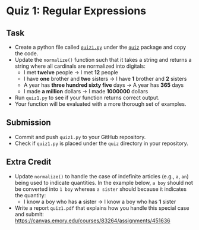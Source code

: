 # Quiz 1: Regular Expressions

## Task

* Create a python file called [`quiz1.py`](../../src/quiz/quiz1.py) under the [`quiz`](../../src/quiz/) package and copy the code.
* Update the `normalize()` function such that it takes a string and returns a string where all cardinals are normalized into digitals:
  * I met **twelve** people &rarr; I met **12** people
  * I have **one** brother and **two** sisters &rarr; I have **1** brother and **2** sisters
  * A year has **three hundred sixty five** days &rarr; A year has **365** days
  * I made **a million** dollars &rarr; I made **1000000** dollars
* Run `quiz1.py` to see if your function returns correct output.
* Your function will be evaluated with a more thorough set of examples.

## Submission

* Commit and push `quiz1.py` to your GitHub repository.
* Check if `quiz1.py` is placed under the `quiz` directory in your repository.

## Extra Credit

* Update `normalize()` to handle the case of indefinite articles (e.g., `a`, `an`) being used to indicate quantities.
In the example below, `a boy` should not be converted into `1 boy` whereas `a sister` should because it indicates the quantity:
  * I know a boy who has **a** sister &rarr; I know a boy who has **1** sister
* Write a report `quiz1.pdf` that explains how you handle this special case and submit: https://canvas.emory.edu/courses/83264/assignments/451636
